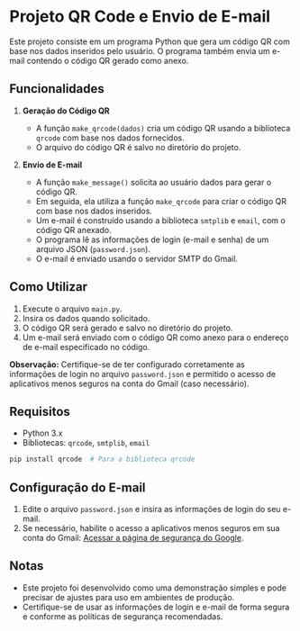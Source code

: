 # Projeto QR Code e Envio de E-mail

Este projeto consiste em um programa Python que gera um código QR com base nos dados inseridos pelo usuário. O programa também envia um e-mail contendo o código QR gerado como anexo.

## Funcionalidades

1. **Geração do Código QR**

   - A função `make_qrcode(dados)` cria um código QR usando a biblioteca `qrcode` com base nos dados fornecidos.
   - O arquivo do código QR é salvo no diretório do projeto.
2. **Envio de E-mail**

   - A função `make_message()` solicita ao usuário dados para gerar o código QR.
   - Em seguida, ela utiliza a função `make_qrcode` para criar o código QR com base nos dados inseridos.
   - Um e-mail é construído usando a biblioteca `smtplib` e `email`, com o código QR anexado.
   - O programa lê as informações de login (e-mail e senha) de um arquivo JSON (`password.json`).
   - O e-mail é enviado usando o servidor SMTP do Gmail.

## Como Utilizar

1. Execute o arquivo `main.py`.
2. Insira os dados quando solicitado.
3. O código QR será gerado e salvo no diretório do projeto.
4. Um e-mail será enviado com o código QR como anexo para o endereço de e-mail especificado no código.

**Observação:** Certifique-se de ter configurado corretamente as informações de login no arquivo `password.json` e permitido o acesso de aplicativos menos seguros na conta do Gmail (caso necessário).

## Requisitos

- Python 3.x
- Bibliotecas: `qrcode`, `smtplib`, `email`

```bash
pip install qrcode  # Para a biblioteca qrcode
```

## Configuração do E-mail

1. Edite o arquivo `password.json` e insira as informações de login do seu e-mail.
2. Se necessário, habilite o acesso a aplicativos menos seguros em sua conta do Gmail: [Acessar a página de segurança do Google](https://myaccount.google.com/security-checkup).

## Notas

- Este projeto foi desenvolvido como uma demonstração simples e pode precisar de ajustes para uso em ambientes de produção.
- Certifique-se de usar as informações de login e e-mail de forma segura e conforme as políticas de segurança recomendadas.

